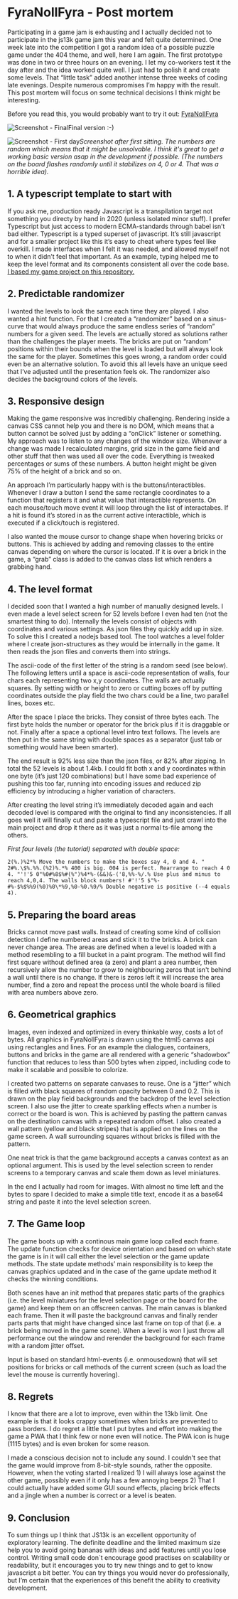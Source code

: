 # FyraNollFyra - Post mortem

Participating in a game jam is exhausting and I actually decided not to participate in the js13k game jam this year and felt quite determined. One week late into the competition I got a random idea of a possible puzzle game under the 404 theme, and well, here I am again. The first prototype was done in two or three hours on an evening. I let my co-workers test it the day after and the idea worked quite well. I just had to polish it and create some levels. That “little task” added another intense three weeks of coding late evenings. Despite numerous compromises I’m happy with the result. This post mortem will focus on some technical decisions I think might be interesting.

Before you read this, you would probably want to try it out: [FyraNollFyra](https://js13kgames.com/entries/fyranollfyra)

<img src="https://github.com/nkholski/fyranollfyra_js13k/blob/master/other/fyranollfyra-final.png" alt="Screenshot - Final">Final version :-)

<img src="https://github.com/nkholski/fyranollfyra_js13k/blob/master/other/fyranollfyra-1st-night.png" alt="Screenshot - First day">_Screenshot after first sitting. The numbers are random which means that it might be unsolvable. I think it's great to get a working basic version asap in the development if possible. (The numbers on the board flashes randomly until it stabilizes on 4, 0 or 4. That was a horrible idea)._

## 1. A typescript template to start with

If you ask me, production ready Javascript is a transpilation target not something you directy by hand in 2020 (unless isolated minor stuff). I prefer Typescript but just access to modern ECMA-standards through babel isn’t bad either. Typescript is a typed superset of javascript. It’s still javascript and for a smaller project like this it’s easy to cheat where types feel like overkill. I made interfaces when I felt it was needed, and allowed myself not to when it didn’t feel that important. As an example, typing helped me to keep the level format and its components consistent all over the code base. [I based my game project on this repository.](https://github.com/mtmckenna/js13k-webpack-typescript-starter-party)

## 2. Predictable randomizer

I wanted the levels to look the same each time they are played. I also wanted a hint function. For that I created a “randomizer” based on a sinus-curve that would always produce the same endless series of “random” numbers for a given seed. The levels are actually stored as solutions rather than the challenges the player meets. The bricks are put on “random” positions within their bounds when the level is loaded but will always look the same for the player. Sometimes this goes wrong, a random order could even be an alternative solution. To avoid this all levels have an unique seed that I’ve adjusted until the presentation feels ok. The randomizer also decides the background colors of the levels.

## 3. Responsive design

Making the game responsive was incredibly challenging. Rendering inside a canvas CSS cannot help you and there is no DOM, which means that a button cannot be solved just by adding a “onClick” listener or something. My approach was to listen to any changes of the window size. Whenever a change was made I recalculated margins, grid size in the game field and other stuff that then was used all over the code. Everything is tweaked percentages or sums of these numbers. A button height might be given 75% of the height of a brick and so on.

An approach I’m particularly happy with is the buttons/interactibles. Whenever I draw a button I send the same rectangle coordinates to a function that registers it and what value that interactible represents. On each mouse/touch move event it will loop through the list of interactabes. If a hit is found it’s stored in as the current active interactible, which is executed if a click/touch is registered.

I also wanted the mouse cursor to change shape when hovering bricks or buttons. This is achieved by adding and removing classes to the entire canvas depending on where the cursor is located. If it is over a brick in the game, a “grab” class is added to the canvas class list which renders a grabbing hand.

## 4. The level format

I decided soon that I wanted a high number of manually designed levels. I even made a level select screen for 52 levels before I even had ten (not the smartest thing to do). Internally the levels consist of objects with coordinates and various settings. As json files they quickly add up in size. To solve this I created a nodejs based tool. The tool watches a level folder where I create json-structures as they would be internally in the game. It then reads the json files and converts them into strings.

The ascii-code of the first letter of the string is a random seed (see below). The following letters until a space is ascii-code representation of walls, four chars each representing two x,y coordinates. The walls are actually squares. By setting width or height to zero or cutting boxes off by putting coordinates outside the play field the two chars could be a line, two parallel lines, boxes etc.

After the space I place the bricks. They consist of three bytes each. The first byte holds the number or operator for the brick plus if it is draggable or not. Finally after a space a optional level intro text follows. The levels are then put in the same string with double spaces as a separator (just tab or something would have been smarter).

The end result is 92% less size than the json files, or 82% after zipping. In total the 52 levels is about 1.4kb. I could fit both x and y coordinates within one byte (it’s just 120 combinations) but I have some bad experience of pushing this too far, running into encoding issues and reduced zip efficiency by introducing a higher variation of characters.

After creating the level string it’s immediately decoded again and each decoded level is compared with the original to find any inconsistencies. If all goes well it will finally cut and paste a typescript file and just crawl into the main project and drop it there as it was just a normal ts-file among the others.

_First four levels (the tutorial) separated with double space:_

`2(%.)%2*% Move the numbers to make the boxes say 4, 0 and 4. " 2#%.\$%.%%.(%2)%.*% 400 is big. 004 is perfect. Rearrange to reach 4 0 4. "'!'5 0"%0#%8$%#(%")%4*%-(&&)&-('8,%%-%/.% Use plus and minus to reach 4,0,4. The walls block numbers! #'!'5 $"%-#%-$%$%%9(%0)%0\*%9,%0-%0.%9/% Double negative is positive (--4 equals 4).`

## 5. Preparing the board areas

Bricks cannot move past walls. Instead of creating some kind of collision detection I define numbered areas and stick it to the bricks. A brick can never change area. The areas are defined when a level is loaded with a method resembling to a fill bucket in a paint program. The method will find first square without defined area (a zero) and plant a area number, then recursively allow the number to grow to neighbouring zeros that isn't behind a wall until there is no change. If there is zeros left it will increase the area number, find a zero and repeat the process until the whole board is filled with area numbers above zero.

## 6. Geometrical graphics

Images, even indexed and optimized in every thinkable way, costs a lot of bytes. All graphics in FyraNollFyra is drawn using the html5 canvas api using rectangles and lines. For an example the dialogues, containers, buttons and bricks in the game are all rendered with a generic “shadowbox” function that reduces to less than 500 bytes when zipped, including code to make it scalable and possible to colorize.

I created two patterns on separate canvases to reuse. One is a “jitter” which is filled with black squares of random opacity between 0 and 0.2. This is drawn on the play field backgrounds and the backdrop of the level selection screen. I also use the jitter to create sparkling effects when a number is correct or the board is won. This is achieved by pasting the pattern canvas on the destination canvas with a repeated random offset. I also created a wall pattern (yellow and black stripes) that is applied on the lines on the game screen. A wall surrounding squares without bricks is filled with the pattern.

One neat trick is that the game background accepts a canvas context as an optional argument. This is used by the level selection screen to render screens to a temporary canvas and scale them down as level miniatures.

In the end I actually had room for images. With almost no time left and the bytes to spare I decided to make a simple title text, encode it as a base64 string and paste it into the level selection screen.

## 7. The Game loop

The game boots up with a continous main game loop called each frame. The update function checks for device orientation and based on which state the game is in it will call either the level selection or the game update methods. The state update methods’ main responsibility is to keep the canvas graphics updated and in the case of the game update method it checks the winning conditions.

Both scenes have an init method that prepares static parts of the graphics (i.e. the level miniatures for the level selection page or the board for the game) and keep them on an offscreen canvas. The main canvas is blanked each frame. Then it will paste the background canvas and finally render parts parts that might have changed since last frame on top of that (i.e. a brick being moved in the game scene). When a level is won I just throw all performance out the window and rerender the background for each frame with a random jitter offset.

Input is based on standard html-events (i.e. onmousedown) that will set positions for bricks or call methods of the current screen (such as load the level the mouse is currently hovering).

## 8. Regrets

I know that there are a lot to improve, even within the 13kb limit. One example is that it looks crappy sometimes when bricks are prevented to pass borders. I do regret a little that I put bytes and effort into making the game a PWA that I think few or none even will notice. The PWA icon is huge (1115 bytes) and is even broken for some reason.

I made a conscious decision not to include any sound. I couldn't see that the game would improve from 8-bit-style sounds, rather the opposite. However, when the voting started I realized 1) I will always lose against the other game, possibly even if it only has a few annoying beeps 2) That I could actually have added some GUI sound effects, placing brick effects and a jingle when a number is correct or a level is beaten.

## 9. Conclusion

To sum things up I think that JS13k is an excellent opportunity of exploratory learning. The definite deadline and the limited maximum size help you to avoid going bananas with ideas and add features until you lose control. Writing small code don´t encourage good practises on scalability or readability, but it encourages you to try new things and to get to know javascript a bit better. You can try things you would never do professionally, but I’m certain that the experiences of this benefit the ability to creativity development.
